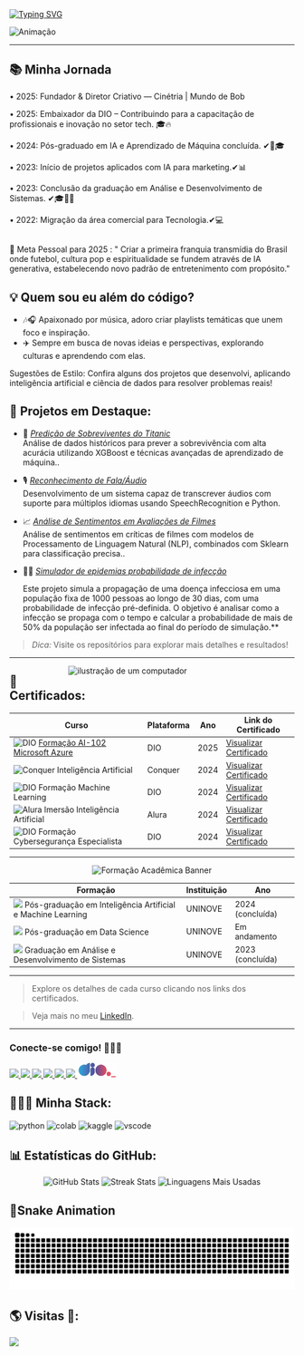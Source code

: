 <a href="https://git.io/typing-svg">
  <img 
    src="https://readme-typing-svg.herokuapp.com?font=Fira+Code&color=BB00B4&lines=Olá,+Eu+sou+Rone+Bragaglia!+%F0%9F%91%BE%F0%9F%93%9A%F0%9F%92%99" 
    alt="Typing SVG" 
  />
</a>

<img 
  src="https://i.pinimg.com/originals/83/b8/09/83b809857acd41a7bad4935b4734f9fc.gif" 
  alt="Animação" 
  height="250"
/>

---

## 📚 Minha Jornada

• 2025: Fundador & Diretor Criativo — Cinétria | Mundo de Bob

• 2025: Embaixador da DIO – Contribuindo para a capacitação de profissionais e inovação no setor tech. 🎓🔥

• 2024: Pós-graduado em IA e Aprendizado de Máquina concluída. ✔🧠🎓

• 2023: Início de projetos aplicados com IA para marketing.✔📊

• 2023: Conclusão da graduação em Análise e Desenvolvimento de Sistemas.  ✔🎓👨‍💻

• 2022: Migração da área comercial para Tecnologia.✔💻

##

📌 Meta Pessoal para 2025 :
" Criar a primeira franquia transmídia do Brasil onde futebol, cultura pop e espiritualidade se fundem através de IA generativa, estabelecendo novo padrão de entretenimento com propósito."

## 💡 Quem sou eu além do código?

- 🎶🎧 Apaixonado por música, adoro criar playlists temáticas que unem foco e inspiração.
- ✈️ Sempre em busca de novas ideias e perspectivas, explorando culturas e aprendendo com elas.

Sugestões de Estilo:
Confira alguns dos projetos que desenvolvi, aplicando inteligência artificial e ciência de dados para resolver problemas reais!

## 🚀 Projetos em Destaque:

- 🚢 *[Predição de Sobreviventes do Titanic](https://github.com/Ronbragaglia/Sobreviventes-titanic)*  
   Análise de dados históricos para prever a sobrevivência com alta acurácia utilizando XGBoost e técnicas avançadas de aprendizado de máquina..

- 🎙 *[Reconhecimento de Fala/Áudio](https://github.com/Ronbragaglia/Reconhecimento-de-fala-audio)*  
   Desenvolvimento de um sistema capaz de transcrever áudios com suporte para múltiplos idiomas usando SpeechRecognition e Python.

- 📈 *[Análise de Sentimentos em Avaliações de Filmes](https://github.com/Ronbragaglia/Sentimento-Cinematogr-fico)*  
   Análise de sentimentos em críticas de filmes com modelos de Processamento de Linguagem Natural (NLP), combinados com Sklearn para classificação precisa..

- 👨‍🔬 *[Simulador de epidemias probabilidade de infecção](https://github.com/Ronbragaglia/Simulador-de-Epidemias-Probabilidade-de-Infec-o)*

   Este projeto simula a propagação de uma doença infecciosa em uma população fixa de 1000 pessoas ao longo de 30 dias, com uma 
   probabilidade de infecção pré-definida. O objetivo é analisar como a infecção se propaga com o tempo e calcular a probabilidade de 
   mais de 50% da população ser infectada ao final do período de simulação.**
  

> *Dica:* Visite os repositórios para explorar mais detalhes e resultados!

---

<img src="https://raw.githubusercontent.com/MicaelliMedeiros/micaellimedeiros/master/image/computer-illustration.png" alt="ilustração de um computador" width="400px" align="right">


## 🏅 Certificados:

| Curso                                                                                                                        | Plataforma       | Ano  | Link do Certificado                                                                 |
|------------------------------------------------------------------------------------------------------------------------------|------------------|------|-------------------------------------------------------------------------------------|
| <img src="https://img.shields.io/badge/DIO-Roxo?style=flat&logo=dev.to&logoColor=white" alt="DIO" height="20"> [Formação AI-102 Microsoft Azure](https://web.dio.me/track/formacao-ai-102-certification) | DIO              | 2025 | [Visualizar Certificado](https://hermes.dio.me/certificates/Z6WAAROV.pdf)           |
| <img src="https://img.shields.io/badge/Conquer-Amarelo?style=flat&logo=Conquer&logoColor=black" alt="Conquer" height="20"> Inteligência Artificial                   | Conquer          | 2024 | [Visualizar Certificado](https://conquerplus.com.br/certificates/4684e5c3-74b3-4c7d-b843-a2f55d9dfed2) |
| <img src="https://img.shields.io/badge/DIO-Roxo?style=flat&logo=dev.to&logoColor=white" alt="DIO" height="20"> Formação Machine Learning                             | DIO              | 2024 | [Visualizar Certificado](https://www.dio.me/certificate/YKPL9NLP/share)            |
| <img src="https://img.shields.io/badge/Alura-Azul?style=flat&logo=Alura&logoColor=white" alt="Alura" height="20"> Imersão Inteligência Artificial                   | Alura            | 2024 | [Visualizar Certificado](https://cursos.alura.com.br/immersion/22/user/ronebragaglia23/certificate) |
| <img src="https://img.shields.io/badge/DIO-Roxo?style=flat&logo=dev.to&logoColor=white" alt="DIO" height="20"> Formação Cybersegurança Especialista                 | DIO              | 2024 | [Visualizar Certificado](https://www.dio.me/certificate/0C19CA48/share)            |

---

<p align="center">
  <img src="https://img.shields.io/badge/-🎓_Formação_Acadêmica-8a3ab9?style=for-the-badge&logo=google-scholar&logoColor=white" alt="Formação Acadêmica Banner"/>
</p>

| Formação                                                                                                 | Instituição  | Ano             |
|----------------------------------------------------------------------------------------------------------|-------------|-----------------|
| <img src="https://img.shields.io/badge/UNINOVE-Roxo?style=flat&logo=google-scholar&logoColor=white" height="20"> Pós-graduação em Inteligência Artificial e Machine Learning | UNINOVE      | 2024 (concluída) |
| <img src="https://img.shields.io/badge/UNINOVE-Roxo?style=flat&logo=google-scholar&logoColor=white" height="20"> Pós-graduação em Data Science | UNINOVE      | Em andamento    |
| <img src="https://img.shields.io/badge/UNINOVE-Roxo?style=flat&logo=google-scholar&logoColor=white" height="20"> Graduação em Análise e Desenvolvimento de Sistemas | UNINOVE      | 2023 (concluída) |

---
> Explore os detalhes de cada curso clicando nos links dos certificados.

> Veja mais no meu [LinkedIn](https://www.linkedin.com/in/rone-bragaglia-a6aa60157/).

---
<h3 align="left">Conecte-se comigo! 🤝👇🏼</h3>
<div>
  <a href="https://wa.me/5511954092078" target="_blank">
    <img src="https://img.shields.io/badge/-WhatsApp-000?style=for-the-badge&logo=whatsapp&logoColor=FF00F6&color:FFF">
</a>
  <a href="https://www.linkedin.com/in/rone-bragaglia-a6aa60157/">
    <img src="https://img.shields.io/badge/-LinkedIn-000?style=for-the-badge&logo=linkedin&logoColor=FF00F6&color:FFF">
  </a>
  <a href="https://discord.com/channels/@me/">
    <img src="https://img.shields.io/badge/Discord-7289DA?style=for-the-badge&logo=discord&logoColor=white">
  </a>
  <a href="https://ronbragaglia.github.io/Portfolio/" target="_blank">
    <img src="https://img.shields.io/badge/Portfolio-255E63?style=for-the-badge&logo=About.me&logoColor=white">
  </a>
  <a href="https://ronbragaglia.github.io/portfolio-marketing-digital./">
  <img src="https://img.shields.io/badge/-Marketing%20Digital-000?style=for-the-badge&logo=github&logoColor=FF00F6">
</a>
 <a href="mailto:ronbragaglia@gmail.com">
    <img src="https://img.shields.io/badge/Gmail-333333?style=for-the-badge&logo=gmail&logoColor=red">
  </a>
  <a href="https://www.dio.me/users/ronebragagliasso">
    <img src="https://github.com/Hadryanpaulo/Hadryanpaulo/raw/b55de4628a36eaad43f0edc2709993529ae48b37/dio.me.jpeg" alt="DIO Logo" width="70">
  </a>
</div>

## 👨🏻‍💻 Minha Stack:

<div style="display: inline_block">
  <img align="center" alt="python" src="https://img.shields.io/badge/Python-14354C?style=for-the-badge&logo=python&logoColor=white" />
  <img align="center" alt="colab" src="https://img.shields.io/badge/Colab-F9AB00?style=for-the-badge&logo=googlecolab&color=525252" />
  <img align="center" alt="kaggle" src="https://img.shields.io/badge/Kaggle-20BEFF?style=for-the-badge&logo=Kaggle&logoColor=white" />
  <img align="center" alt="vscode" src="https://img.shields.io/badge/Visual_Studio_Code-0078D4?style=for-the-badge&logo=visual%20studio%20code&logoColor=white" />
</div>

## 📊 Estatísticas do GitHub:

<p align="center">
  <img src="https://github-readme-stats.vercel.app/api?username=Ronbragaglia&theme=midnight-purple&count_private=true&show_icons=true" alt="GitHub Stats"/>
  <img src="https://github-readme-streak-stats.herokuapp.com/?user=Ronbragaglia&theme=midnight-purple" alt="Streak Stats"/>
  <img src="https://github-readme-stats.vercel.app/api/top-langs/?username=Ronbragaglia&theme=midnight-purple&layout=compact&hide=jupyter%20notebook" alt="Linguagens Mais Usadas"/>
</p>

## 🐍Snake Animation

![snake gif](https://raw.githubusercontent.com/Ronbragaglia/Ronbragaglia/output/snake.svg)

## 🌎 Visitas 👀:
<img src="https://komarev.com/ghpvc/?username=Ronbragaglia&label=&color=blueviolet&style=flat" />

